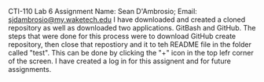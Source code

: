 CTI-110 Lab 6 Assignment
Name: Sean D'Ambrosio; Email: sjdambrosio@my.waketech.edu 
I have downloaded and created a cloned repository as well as downloaded two applications. GitBash and GitHub. The steps that were done for this process were to download GitHub create repository, then close that repostiory and it to teh README file in the folder called "test". This can be done by clicking the "+" icon in the top lefr corner of the screen. I have created a log in for this assignent and for future assignments. 
